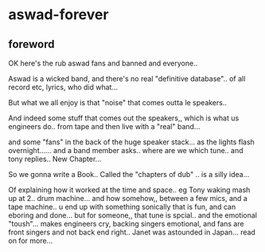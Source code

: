 # aswad-forever

## foreword

OK here's the rub aswad fans and banned and everyone..

Aswad is a wicked band, and there's no real "definitive database"..
of all record etc, lyrics, who did what...

But what we all enjoy is that "noise" that comes outta le speakers..

And indeed some stuff that comes out the speakers,,
which is what us engineers do.. from tape
and then live with a "real" band...

and some "fans" in the back of the huge speaker stack...
as the lights flash overnight......
and a band member asks.. where are we which tune..
and tony replies.. New Chapter...

So we gonna write a Book..
Called the "chapters of dub" .. is a silly idea...


Of explaining how it worked at the time and space..
eg Tony waking mash up at 2..
drum machine...
and how somehow,, between a few mics, and a tape machine..
u end up with something sonically that is fun, and can eboring and done...
but for someone,, that tune is spcial.. and the emotional "toush"...
makes engineers cry, backing singers emotional, and fans are front singers and not back end right..
Janet was astounded in Japan...
read on for more...
